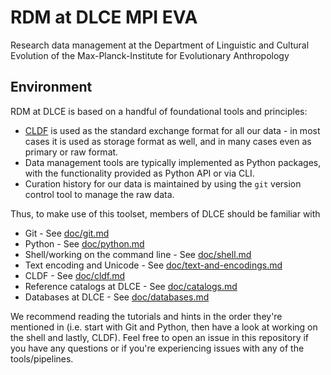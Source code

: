 # RDM at DLCE MPI EVA

Research data management at the Department of Linguistic and Cultural Evolution
of the Max-Planck-Institute for Evolutionary Anthropology

## Environment

RDM at DLCE is based on a handful of foundational tools and principles:
- [CLDF](https://cldf.clld.org) is used as the standard exchange format for all
  our data - in most cases it is used as storage format as well, and in many
  cases even as primary or raw format.
- Data management tools are typically implemented as Python packages, with the
  functionality provided as Python API or via CLI.
- Curation history for our data is maintained by using the `git` version control
  tool to manage the raw data.

Thus, to make use of this toolset, members of DLCE should be familiar with
- Git - See [doc/git.md](doc/git.md)
- Python - See [doc/python.md](doc/python.md)
- Shell/working on the command line - See [doc/shell.md](doc/shell.md)
- Text encoding and Unicode - See [doc/text-and-encodings.md](doc/text-and-encodings.md)
- CLDF - See [doc/cldf.md](doc/cldf.md)
- Reference catalogs at DLCE - See [doc/catalogs.md](doc/catalogs.md)
- Databases at DLCE - See [doc/databases.md](doc/databases.md)

We recommend reading the tutorials and hints in the order they're mentioned in
(i.e. start with Git and Python, then have a look at working on the shell and
lastly, CLDF). Feel free to open an issue in this repository if you have any
questions or if you're experiencing issues with any of the tools/pipelines.


